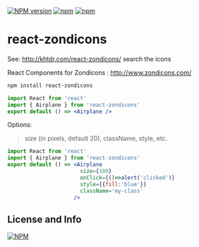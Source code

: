 [![NPM version](https://img.shields.io/npm/v/react-zondicons.svg)](https://www.npmjs.com/package/react-zondicons)
[![npm](https://img.shields.io/npm/dm/react-zondicons.svg)](https://www.npmjs.com/package/react-zondicons)
[![npm](https://img.shields.io/npm/dt/react-zondicons.svg)](https://www.npmjs.com/package/react-zondicons)

# react-zondicons

See: http://khtdr.com/react-zondicons/ search the icons

React Components for Zondicons : http://www.zondicons.com/

```bash
npm install react-zondicons
```

``` jsx
import React from 'react'
import { Airplane } from 'react-zondicons'
export default () => <Airplane />
```

Options:
> size (in pixels, default 20), className, style, etc.
``` jsx
import React from 'react'
import { Airplane } from 'react-zondicons'
export default () => <Airplane
                       size={100}
                       onClick={()=>alert('clicked')}
                       style={{fill:'blue'}}
                       className='my-class'
                     />
```


## License and Info

[![NPM](https://nodei.co/npm/react-zondicons.png)](https://npmjs.org/package/react-zondicons)
